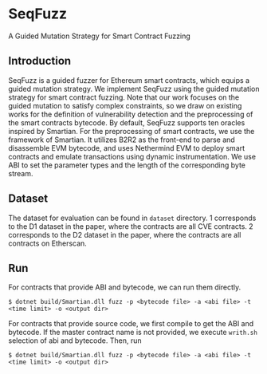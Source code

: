 # SeqFuzz
A Guided Mutation Strategy for Smart Contract Fuzzing

## Introduction
SeqFuzz is a guided fuzzer for Ethereum smart contracts, which equips a guided mutation strategy. We implement SeqFuzz using the guided mutation strategy for smart contract fuzzing. Note that our work focuses on the guided mutation to satisfy complex constraints, so we draw on existing works for the definition of vulnerability detection and the preprocessing of the smart contracts bytecode. By default, SeqFuzz supports ten oracles inspired by Smartian. For the preprocessing of smart contracts, we use the framework of Smartian. It utilizes B2R2 as the front-end to parse and disassemble EVM bytecode, and uses Nethermind EVM to deploy smart contracts and emulate transactions using dynamic instrumentation. We use ABI to set the parameter types and the length of the corresponding byte stream.

## Dataset
The dataset for evaluation can be found in ```dataset``` directory.
1 corresponds to the D1 dataset in the paper, where the contracts are all CVE contracts.
2 corresponds to the D2 dataset in the paper, where the contracts are all contracts on Etherscan.

## Run
For contracts that provide ABI and bytecode, we can run them directly.
```
$ dotnet build/Smartian.dll fuzz -p <bytecode file> -a <abi file> -t <time limit> -o <output dir>
```

For contracts that provide source code, we first compile to get the ABI and bytecode.
If the master contract name is not provided, we execute ```writh.sh``` selection of abi and bytecode.
Then, run
```
$ dotnet build/Smartian.dll fuzz -p <bytecode file> -a <abi file> -t <time limit> -o <output dir>
```

